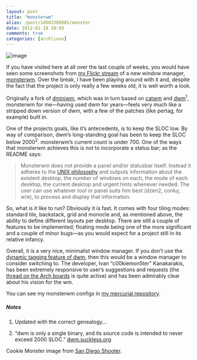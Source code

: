 ```yaml
---
layout: post
title: "monsterwm"
alias: /post/14503389901/monster
date: 2012-01-18 10:03
comments: true
categories: [archlinux]
---
```

![image](http://dl.dropbox.com/u/261312/Blog-images/monster.jpg)

If you have visited here at all over the last couple of weeks, you would
have seen some screenshots from 
[my Flickr stream](http://www.flickr.com/photos/jasonwryan/ "All of my screenshots on Flickr")
of a new window manager,
[monsterwm](https://github.com/c00kiemon5ter/monsterwm "Project on Github").
Over the break, I have been playing around with it and, despite the fact
that the project is only really a few weeks old, it is well worth a
look.

Originally a fork of
[dminiwm](https://github.com/moetunes/dminiwm "dminiwm on Github"),
which was in turn based on
[catwm](https://github.com/pyknite/catwm "Project on Github") and
[dwm](http://dwm.suckless.org "dwm on suckless")<sup>1</sup>, monsterwm for
me—having used dwm for years—feels very much like a stripped down
version of dwm, with a few of the patches (like pertag, for example)
built in.

One of the projects goals, like it’s antecedents, is to keep the SLOC
low. By way of comparison, dwm’s long-standing goal has been to keep the
SLOC below 2000<sup>2</sup>. monsterwm’s current count is under 700. One of the
ways that monsterwm achieves this is *not* to incorporate a status bar;
as the README says:

> Monsterwm does not provide a panel and/or statusbar itself. Instead it
> adheres to the [UNIX philosophy](http://en.wikipedia.org/wiki/Unix_philosophy "Wikipedia entry")
> and outputs information about the existent desktop, the number of
> windows on each, the mode of each desktop, the current desktop and
> urgent hints whenever needed. The user can use whatever tool or panel
> suits him best (dzen2, conky, w/e), to process and display that
> information.

So, what is it like to run? Obviously it is fast. It comes with four
tiling modes: standard tile, backstack, grid and monocle and, as
mentioned above, the ability to define different layouts per desktop.
There are still a couple of features to be implemented; floating mode
being one of the more significant and a couple of minor bugs—as you
would expect for a project still in its relative infancy.

Overall, it is a very nice, minimalist window manager. If you don’t use
the [dynamic tagging feature of dwm](http://lubutu.com/rant/dwm-faq "CLS on dwm's tagging feature"),
then this would be a window manager to consider switching to. The
developer, Ivan “c00kiemon5ter” Kanakarakis, has been extremely
responsive to user’s suggestions and requests (the 
[thread on the Arch boards](https://bbs.archlinux.org/viewtopic.php?id=132122 "Arch Linux forums: monsterwm thread")
is quite active) and has been admirably clear about his vision for the
wm.

You can see my monsterwm configs in 
[my mercurial repository](https://bitbucket.org/jasonwryan/eeepc/src/241da582a0fd/Build/monsterwm-git "Mercurial repo: monsterwm").

##### Notes
1. Updated with the correct genealogy…

2. “dwm is only a single binary, and its source code is intended to
never exceed 2000 SLOC.” [dwm.suckless.org](http:..dwm.suckless.org "dwm homepage")

Cookie Monster image from [San Diego Shooter](http://www.flickr.com/photos/nathaninsandiego/3757033518/ "Creative Commons image on Flickr").
